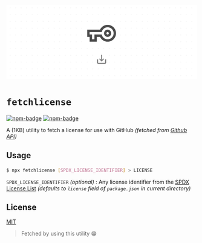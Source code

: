 ![banner image](https://raw.githubusercontent.com/r0mflip/fetchlicense/master/fetchlicense.png)

# `fetchlicense`
[![npm-badge](https://badgen.net/npm/v/fetchlicense?style=flat)](https://www.npmjs.com/package/fetchlicense)
[![npm-badge](https://badgen.net/packagephobia/publish/fetchlicense?&style=flat)](https://packagephobia.now.sh/result?p=fetchlicense)

A (1KB) utility to fetch a license for use with GitHub _(fetched from [Github API](https://api.github.com/licenses/))_

## Usage
``` sh
$ npx fetchlicense [SPDX_LICENSE_IDENTIFIER] > LICENSE
```

`SPDX_LICENSE_IDENTIFIER` _(optional)_ : Any license identifier from the [SPDX License List](https://spdx.org/licenses/)
_(defaults to `license` field of `package.json` in current directory)_

## License
[MIT](LICENSE)
> Fetched by using this utility 😁
